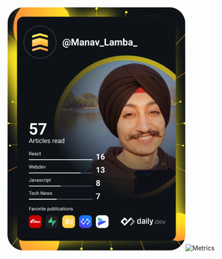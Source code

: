 <a href="https://app.daily.dev/Manav_Lamba_"><img src="https://github.com/techschneiderrr/techschneiderrr/blob/master/devcard.svg" width="400" alt="Manav Deep Singh Lamba's Dev Card"/></a>![Metrics](https://metrics.lecoq.io/techschneiderrr?template=classic&isocalendar=1&languages=1&introduction=1&stars=1&people=1&gists=1&followup=1&lines=1&achievements=1&repositories=1&code=1&pagespeed=1&tweets=1&stackoverflow=1&repositories=100&repositories.batch=100&repositories.forks=false&repositories.affiliations=owner&isocalendar.duration=full-year&languages.limit=8&languages.sections=most-used&languages.colors=github&languages.threshold=0%25&languages.indepth=false&languages.categories=markup%2C%20programming&languages.recent.categories=markup%2C%20programming&languages.recent.load=300&languages.recent.days=14&introduction.title=true&stars.limit=4&people.limit=24&people.size=28&people.types=followers%2C%20following&people.identicons=false&people.shuffle=false&followup.sections=repositories&achievements.threshold=C&achievements.secrets=true&achievements.display=compact&achievements.limit=0&code.lines=12&code.load=100&code.visibility=public&pagespeed.url=.user.website&pagespeed.detailed=false&pagespeed.screenshot=false&tweets.attachments=false&tweets.limit=2&tweets.user=.user.twitter&stackoverflow.user=0&stackoverflow.sections=answers-top%2C%20questions-recent&stackoverflow.limit=2&stackoverflow.lines=4&stackoverflow.lines.snippet=2&config.timezone=Asia%2FCalcutta)
